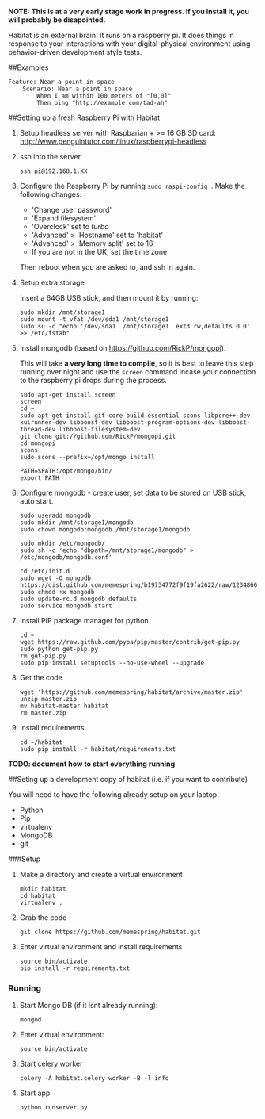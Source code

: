 **NOTE: This is at a very early stage work in progress. If you install it, you will probably be disapointed.**

Habitat is an external brain. It runs on a raspberry pi. It does things in response to your interactions with your digital-physical environment using behavior-driven development style tests.

##Examples

```
Feature: Near a point in space
    Scenario: Near a point in space 
        When I am within 100 meters of "[0,0]"
        Then ping "http://example.com/tad-ah"
```

##Setting up a fresh Raspberry Pi with Habitat

1.  Setup headless server with Raspbarian + >= 16 GB SD card: http://www.penguintutor.com/linux/raspberrypi-headless

2. ssh into the server

    ```
    ssh pi@192.168.1.XX
    ```

3. Configure the Raspberry Pi by running  ```sudo raspi-config ```. Make the following changes:
    * 'Change user password'
    * 'Expand filesystem'
    * 'Overclock' set to *turbo*
    * 'Advanced' > 'Hostname' set to 'habitat'
    * 'Advanced' >  'Memory split' set to 16
    * If you are not in the UK, set the time zone

    Then reboot when you are asked to, and ssh in again.


4. Setup extra storage

    Insert a 64GB USB stick, and then mount it by running:

    ```
    sudo mkdir /mnt/storage1
    sudo mount -t vfat /dev/sda1 /mnt/storage1
    sudo su -c "echo '/dev/sda1  /mnt/storage1  ext3 rw,defaults 0 0' >> /etc/fstab"
    ```

5. Install mongodb (based on https://github.com/RickP/mongopi). 

    This will take **a very long time to compile**, so it is best to leave this step running over night and use the `screen` command incase your connection to the raspberry pi drops during the process.

    ```
    sudo apt-get install screen
    screen
    cd ~
    sudo apt-get install git-core build-essential scons libpcre++-dev xulrunner-dev libboost-dev libboost-program-options-dev libboost-thread-dev libboost-filesystem-dev
    git clone git://github.com/RickP/mongopi.git
    cd mongopi
    scons
    sudo scons --prefix=/opt/mongo install

    PATH=$PATH:/opt/mongo/bin/
    export PATH

    ```

6. Configure mongodb - create user, set data to be stored on USB stick, auto start.

    ```
    sudo useradd mongodb
    sudo mkdir /mnt/storage1/mongodb
    sudo chown mongodb:mongodb /mnt/storage1/mongodb
   
    sudo mkdir /etc/mongodb/
    sudo sh -c 'echo "dbpath=/mnt/storage1/mongodb" > /etc/mongodb/mongodb.conf'

    cd /etc/init.d
    sudo wget -O mongodb https://gist.github.com/memespring/b19734772f9f19fa2622/raw/12348660841dd2b33388d7b08c8328fa48b25e6e/mongodb.sh
    sudo chmod +x mongodb
    sudo update-rc.d mongodb defaults
    sudo service mongodb start

    ```
7. Install PIP package manager for python

    ```
    cd ~
    wget https://raw.github.com/pypa/pip/master/contrib/get-pip.py
    sudo python get-pip.py
    rm get-pip.py
    sudo pip install setuptools --no-use-wheel --upgrade
    ```

8. Get the code

    ```
    wget 'https://github.com/memespring/habitat/archive/master.zip'
    unzip master.zip
    mv habitat-master habitat
    rm master.zip
    ```

9. Install requirements

    ```
    cd ~/habitat
    sudo pip install -r habitat/requirements.txt
    ```

**TODO: document how to start everything running**


##Seting up a development copy of habitat (i.e. if you want to contribute)

You will need to have the following already setup on your laptop:

- Python
- Pip
- virtualenv
- MongoDB
- git

###Setup

1. Make a directory and create a virtual environment

    ``` 
    mkdir habitat
    cd habitat
    virtualenv .
    ```

2. Grab the code

    ```
    git clone https://github.com/memespring/habitat.git
    ```

3. Enter virtual environment and install requirements

    ```
    source bin/activate
    pip install -r requirements.txt
    ```

### Running

1. Start Mongo DB (if it isnt already running):

    ```
    mongod
    ```

2. Enter virtual environment:

    ```
    source bin/activate
    ```

3. Start celery worker 

    ```
    celery -A habitat.celery worker -B -l info
    ```

4. Start app

    ```
    python runserver.py
    ```
